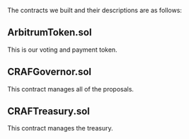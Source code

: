 The contracts we built and their descriptions are as follows:


<h2>ArbitrumToken.sol</h2>
This is our voting and payment token.


<h2>CRAFGovernor.sol</h2>
This contract manages all of the proposals.



<h2>CRAFTreasury.sol</h2>
This contract manages the treasury.
